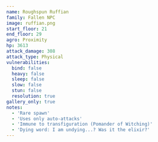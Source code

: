 ```yaml
---
name: Roughspun Ruffian
family: Fallen NPC
image: ruffian.png
start_floor: 21
end_floor: 29
agro: Proximity
hp: 3613
attack_damage: 308
attack_type: Physical
vulnerabilities:
  bind: false
  heavy: false
  sleep: false
  slow: false
  stun: false
  resolution: true
gallery_only: true
notes:
  - 'Rare spawn'
  - 'Uses only auto-attacks'
  - 'Immune to transfiguration (Pomander of Witching)'
  - 'Dying word: I am undying...? Was it the elixir?'
---
```

